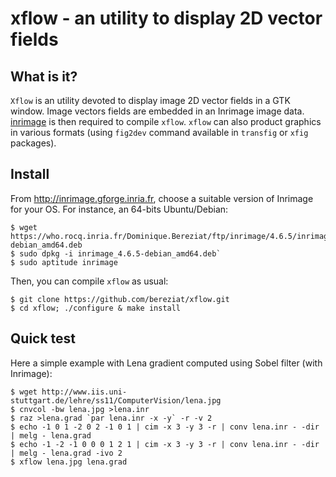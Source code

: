 # xflow - an utility to display 2D vector fields

## What is it? ##

`Xflow` is an utility devoted to display image 2D vector fields in a GTK
window. Image vectors fields are embedded in an Inrimage image data.
[inrimage](http://inrimage.gforge.inria.fr) is then required to compile `xflow`.
`xflow` can also product graphics in various formats (using `fig2dev` command
available in `transfig` or `xfig` packages).

## Install ##
	
From http://inrimage.gforge.inria.fr, choose a suitable version of Inrimage
for your OS. For instance, an 64-bits Ubuntu/Debian:

	$ wget https://who.rocq.inria.fr/Dominique.Bereziat/ftp/inrimage/4.6.5/inrimage_4.6.5-debian_amd64.deb
	$ sudo dpkg -i inrimage_4.6.5-debian_amd64.deb`
	$ sudo aptitude inrimage

Then, you can compile `xflow` as usual:

	$ git clone https://github.com/bereziat/xflow.git
	$ cd xflow; ./configure & make install

## Quick test ##
Here a simple example with Lena gradient computed using Sobel filter (with Inrimage):

	$ wget http://www.iis.uni-stuttgart.de/lehre/ss11/ComputerVision/lena.jpg
	$ cnvcol -bw lena.jpg >lena.inr
	$ raz >lena.grad `par lena.inr -x -y` -r -v 2
	$ echo -1 0 1 -2 0 2 -1 0 1 | cim -x 3 -y 3 -r | conv lena.inr - -dir | melg - lena.grad
	$ echo -1 -2 -1 0 0 0 1 2 1 | cim -x 3 -y 3 -r | conv lena.inr - -dir | melg - lena.grad -ivo 2
	$ xflow lena.jpg lena.grad




